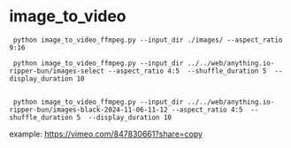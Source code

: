 # image_to_video

```
 python image_to_video_ffmpeg.py --input_dir ./images/ --aspect_ratio 9:16

```

```
 python image_to_video_ffmpeg.py --input_dir ../../web/anything.io-ripper-bun/images-select --aspect_ratio 4:5  --shuffle_duration 5  --display_duration 10

```

```

 python image_to_video_ffmpeg.py --input_dir ../../web/anything.io-ripper-bun/images-black-2024-11-06-11-12 --aspect_ratio 4:5  --shuffle_duration 5  --display_duration 10

```

example:
https://vimeo.com/847830661?share=copy
